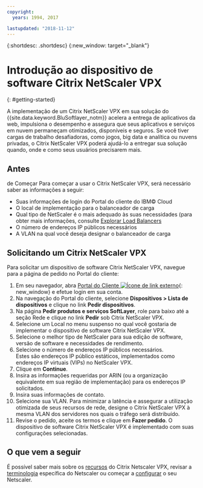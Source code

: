```yaml
---
copyright:
  years: 1994, 2017

lastupdated: "2018-11-12"
---
```


{:shortdesc: .shortdesc}
{:new_window: target="_blank"}

# Introdução ao dispositivo de software Citrix NetScaler VPX
{: #getting-started}

A implementação de um Citrix NetScaler VPX em sua solução do {{site.data.keyword.BluSoftlayer_notm}} acelera a entrega de aplicativos da web, impulsiona o desempenho e assegura que seus aplicativos e serviços em nuvem permaneçam otimizados, disponíveis e seguros. Se você tiver cargas de trabalho desafiadoras, como jogos, big data e analítica ou nuvens privadas, o Citrix NetScaler VPX poderá ajudá-lo a entregar sua solução quando, onde e como seus usuários precisarem mais.

## Antes
de Começar
Para começar a usar o Citrix NetScaler VPX, será necessário saber as informações a seguir:

* Suas informações de login do Portal do cliente do IBM© Cloud
* O local de implementação para o balanceador de carga
* Qual tipo de NetScaler é o mais adequado às suas necessidades (para obter mais informações, consulte [Explorar Load Balancers](/docs/infrastructure/loadbalancer-service?topic=loadbalancer-service-explore)
* O número de endereços IP públicos necessários
* A VLAN na qual você deseja designar o balanceador de carga

## Solicitando um Citrix NetScaler VPX

Para solicitar um dispositivo de software Citrix NetScaler VPX, navegue para a página de pedido no Portal do cliente:

1. Em seu navegador, abra [Portal do Cliente ![Ícone de link externo](../../icons/launch-glyph.svg "Ícone de link externo")](https://control.softlayer.com/){: new_window} e efetue login em sua conta.
2. Na navegação do Portal do cliente, selecione **Dispositivos > Lista de dispositivos** e clique no link **Pedir dispositivos**.
3. Na página **Pedir produtos e serviços SoftLayer**, role para baixo até a seção Rede e clique no link **Pedir** sob Citrix NetScaler VPX.
4. Selecione um Local no menu suspenso no qual você gostaria de implementar o dispositivo de software Citrix NetScaler VPX.  
5. Selecione o melhor tipo de NetScaler para sua edição de software, versão de software e necessidades de rendimento.
6. Selecione o número de endereços IP públicos necessários.  
	Estes são endereços IP público estáticos, implementados como endereços IP virtuais (VIPs) no NetScaler VPX.
7. Clique em **Continue**.
8. Insira as informações requeridas por ARIN (ou a organização equivalente em sua região de implementação) para os endereços IP solicitados.
9. Insira suas informações de contato.
10. Selecione sua VLAN.
	Para minimizar a latência e assegurar a utilização otimizada de seus recursos de rede, designe o Citrix NetScaler VPX à mesma VLAN dos servidores nos quais o tráfego será distribuído.
11. Revise o pedido, aceite os termos e clique em **Fazer pedido**. O dispositivo de software Citrix NetScaler VPX é implementado com suas configurações selecionadas.

## O que vem a seguir

É possível saber mais sobre os [recursos](/docs/infrastructure/citrix-netscaler-vpx?topic=citrix-netscaler-vpx-about-citrix-netscaler-vpx) do Citrix Netscaler VPX, revisar a [terminologia](/docs/infrastructure/citrix-netscaler-vpx?topic=citrix-netscaler-vpx-citrix-netscaler-vpx-terminology) específica do Netscaler ou começar a [configurar](/docs/infrastructure/citrix-netscaler-vpx?topic=citrix-netscaler-vpx-basic-load-balancing-configuration) o seu Netscaler.
